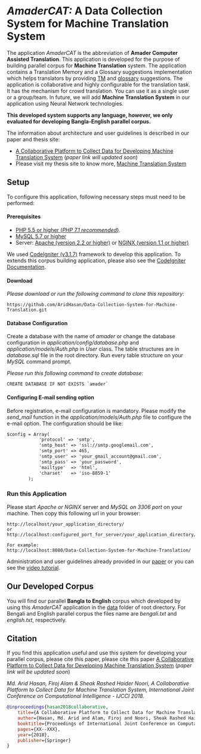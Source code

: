 # *AmaderCAT:* A Data Collection System for Machine Translation System

The application *AmaderCAT* is the abbreviation of **Amader Computer Assisted Translation**. This application is developed for the purpose of building parallel corpus for **Machine Translation** system. The application contains a Translation Memory and a Glossary suggestions implementation which helps translators by providing [TM](https://en.wikipedia.org/wiki/Translation_memory) and [glossary](https://en.wikipedia.org/wiki/Glossary) suggestions. The application is collaborative and highly configurable for the translation task. It has the mechanism for crowd translation. You can use it as a single user or a group/team. In future, we will add **Machine Translation System** in our application using Neural Network technologies.

**This developed system supports any language, however, we only evaluated for developing Bangla-English parallel corpus.**

The information about architecture and user guidelines is described in our paper and thesis site:
 - [A Collaborative Platform to Collect Data for Developing Machine Translation System]() (*paper link will updated soon*)
 - Please visit my thesis site to know more, [Machine Translation System](https://sites.google.com/diu.edu.bd/mtbn2en)

## Setup
To configure this application, following necessary steps must need to be performed:
#### Prerequisites
 - [PHP 5.5 or higher (*PHP 7.1 recommended*)](http://php.net/downloads.php).
 - [MySQL 5.7 or higher](https://dev.mysql.com/downloads/installer/)
 - Server: [Apache (version 2.2 or higher)](http://httpd.apache.org/download.cgi) or [NGINX (version 1.1 or higher)](https://nginx.org/en/download.html)

We used [CodeIgniter (v3.1.7)](https://www.codeigniter.com/) framework to develop this application.
To extends this corpus building application, please also see the [CodeIgniter Documentation](https://codeigniter.com/docs).

####  Download
*Please download or run the following command to clone this repository:*
```repo link
https://github.com/AridHasan/Data-Collection-System-for-Machine-Translation.git
```
#### Database Configuration
Create a database with the name of *amader* or change the database configuration in *application/config/database.php* and *application/models/Auth.php* in *User* class. The table structures are in *database.sql* file in the root directory. Run every table structure on your *MySQL* command prompt.

*Please run this following command to create database:*
```create database
CREATE DATABASE IF NOT EXISTS `amader`
```

#### Configuring E-mail sending option
Before registration, e-mail configuration is mandatory. Please modify the *send_mail* function in the *application/models/Auth.php* file to configure the e-mail option.
The configuration should be like:
```email configure
$config = Array(
            'protocol' => 'smtp',
            'smtp_host' => 'ssl://smtp.googlemail.com',
            'smtp_port' => 465,
            'smtp_user' => 'your_gmail_account@gmail.com',
            'smtp_pass' => 'your_password',
            'mailtype'  => 'html',
            'charset'   => 'iso-8859-1'
        );
```

### Run this Application
Please start *Apache or NGINX* server and *MySQL on 3306 port* on your machine.
Then copy this following url in your browser:
```run url
http://localhost/your_application_directory/
or
http://localhost:configured_port_for_server/your_application_directory/

For example:
http://localhost:8080/Data-Collection-System-for-Machine-Translation/
```
Administration and user guidelines already provided in our [paper]() or you can see the [video tutorial](https://youtu.be/we266Q51P_Y).

## Our Developed Corpus
You will find our parallel **Bangla to English** corpus which developed by using this *AmaderCAT* application in the [data](https://github.com/AridHasan/Data-Collection-System-for-Machine-Translation/tree/master/data) folder of root directory. For Bengali and English parallel corpus the files name are *bengali.txt* and *english.txt*, respectively.
## Citation
If you find this application useful and use this system for developing your parallel corpus, please cite this paper, please cite this paper [A Collaborative Platform to Collect Data for Developing Machine Translation System]() (*paper link will be updated soon*)

*Md. Arid Hasan, Firoj Alam & Sheak Rashed Haider Noori, A Collaborative Platform to Collect Data for Machine Translation System, International Joint Conference on Computational Intelligence - IJCCI 2018.*

```bib
@inproceedings{hasan2018collaborative,
	title={A Collaborative Platform to Collect Data for Machine Translation System},
	author={Hasan, Md. Arid and Alam, Firoj and Noori, Sheak Rashed Haider},
	booktitle={Proceedings of International Joint Conference on Computational Intelligence - IJCCI 2018},
	pages={XX--XXX},
	year={2018},
	publisher={Springer}
}
```

